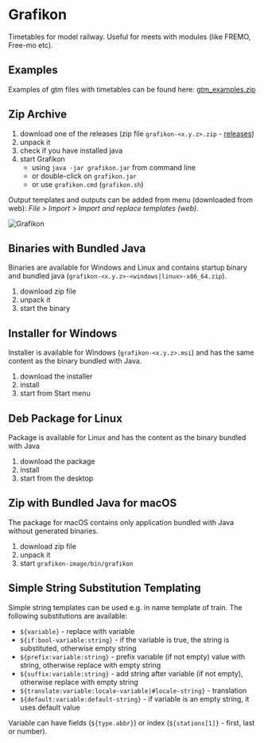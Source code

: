 # Grafikon

Timetables for model railway. Useful for meets with modules (like FREMO, Free-mo etc).

## Examples

Examples of gtm files with timetables can be found here: [gtm_examples.zip](https://jub.parostroj.net/grafikon/gtm_examples.zip)

## Zip Archive

1. download one of the releases (zip file `grafikon-<x.y.z>.zip` - [releases](https://github.com/jub77/grafikon/releases))
2. unpack it
3. check if you have installed java
4. start Grafikon
    * using `java -jar grafikon.jar` from command line
    * or double-click on `grafikon.jar`
    * or use `grafikon.cmd` (`grafikon.sh`)

Output templates and outputs can be added from menu (downloaded from web): *File > Import > Import and replace templates (web)*.

![Grafikon](https://jub.parostroj.net/grafikon/grafikon.png)

## Binaries with Bundled Java

Binaries are available for Windows and Linux and contains startup binary and bundled java
(`grafikon-<x.y.z>-<windows|linux>-x86_64.zip`).

1. download zip file
2. unpack it
3. start the binary

## Installer for Windows

Installer is available for Windows (`grafikon-<x.y.z>.msi`) and has the same content as the binary bundled with Java.

1. download the installer
2. install
3. start from Start menu

## Deb Package for Linux

Package is available for Linux and has the content as the binary bundled with Java

1. download the package
2. install
3. start from the desktop

## Zip with Bundled Java for macOS

The package for macOS contains only application bundled with Java without generated binaries.

1. download zip file
2. unpack it
3. start `grafikon-image/bin/grafikon`

## Simple String Substitution Templating

Simple string templates can be used e.g. in name template of train. The following substitutions
are available:

- `${variable}` - replace with variable
- `${if:bool-variable:string}` - if the variable is true, the string is substituted, otherwise empty string
- `${prefix:variable:string}` - prefix variable (if not empty) value with string, otherwise replace with empty string
- `${suffix:variable:string}` - add string after variable (if not empty), otherwise replace with empty string
- `${translate:variable:locale-variable|#locale-string}` - translation
- `${default:variable:default-string}` - if variable is an empty string, it uses default value

Variable can have fields (`${type.abbr}`) or index (`${stations[1]}` - first, last or number).
